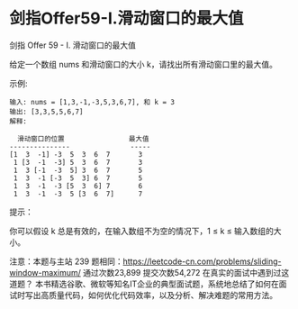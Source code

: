 # 剑指Offer59-I.滑动窗口的最大值

剑指 Offer 59 - I. 滑动窗口的最大值

给定一个数组 nums 和滑动窗口的大小 k，请找出所有滑动窗口里的最大值。

示例:
```
输入: nums = [1,3,-1,-3,5,3,6,7], 和 k = 3
输出: [3,3,5,5,6,7]
解释:

  滑动窗口的位置                最大值
---------------               -----
[1  3  -1] -3  5  3  6  7       3
 1 [3  -1  -3] 5  3  6  7       3
 1  3 [-1  -3  5] 3  6  7       5
 1  3  -1 [-3  5  3] 6  7       5
 1  3  -1  -3 [5  3  6] 7       6
 1  3  -1  -3  5 [3  6  7]      7
```


提示：

你可以假设 k 总是有效的，在输入数组不为空的情况下，1 ≤ k ≤ 输入数组的大小。

注意：本题与主站 239 题相同：https://leetcode-cn.com/problems/sliding-window-maximum/
通过次数23,899
提交次数54,272
在真实的面试中遇到过这道题？
本书精选谷歌、微软等知名IT企业的典型面试题，系统地总结了如何在面试时写出高质量代码，如何优化代码效率，以及分析、解决难题的常用方法。
